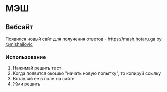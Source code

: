 # МЭШ

## Вебсайт

Появился новый сайт для получения ответов - https://mash.hotaru.ga by [@mishailovic](https://github.com/mishailovic)

### Использование

1. Нажимай решить тест
2. Когда появится окошко "начать новую попытку", то копируй ссылку
3. Вставляй ее в поле на сайте
4. Жми решить
